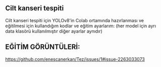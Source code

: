 ## Cilt kanseri tespiti

Cilt kanseri tespiti için YOLOv8'in Colab ortamında hazırlanması ve eğitilmesi için kullandığım kodlar ve eğitim ayarlarım:
(her model için ayrı data klasörü kullanılmıştır diğer ayarlar aynıdır)

## EĞİTİM GÖRÜNTÜLERİ:

https://github.com/enescanerkan/Tez/issues/1#issue-2263033073

